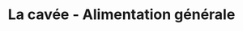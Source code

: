---
title: "La cavée - Alimentation générale"
url: /le-havre/la-cavee-alimentation-generale/
shop: commodité
---